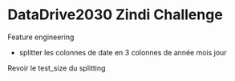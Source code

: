 # DataDrive2030 Zindi Challenge

Feature engineering
- splitter les colonnes de date en 3 colonnes de année mois jour

Revoir le test_size du splitting